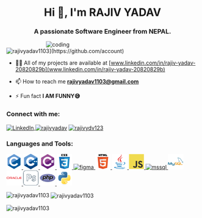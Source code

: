 <h1 align="center">Hi 👋, I'm RAJIV YADAV</h1>
<h3 align="center">A passionate Software Engineer from NEPAL.</h3>
<img align="right" alt="coding" width="400" src="["https://raw.githubusercontent.com/Rajivyadav1103/main/rajiv.jpg](https://imgur.com/a/m5hefrg)">


<p align="left"> <img src="[C:\Users\Dell\OneDrive - padmashree International College\Desktop\github" alt="rajivyadav1103](https://github.com/account)" /> </p>

- 👨‍💻 All of my projects are available at [www.linkedin.com/in/rajiv-yadav-20820829b](www.linkedin.com/in/rajiv-yadav-20820829b)

- 📫 How to reach me **rajivyadav1103@gmail.com**

- ⚡ Fun fact **I AM FUNNY😅**

<h3 align="left">Connect with me:</h3>

<p align="left">
    <a href="https://www.linkedin.com/in/rajiv-yadav-20820829b" target="blank">
      <img align="center" src="https://upload.wikimedia.org/wikipedia/commons/8/81/LinkedIn_icon.svg" alt="LinkedIn" height="30" width="40" />
    </a>
    <a href="https://fb.com/rajivyadav" target="blank">
        <img align="center" src="https://raw.githubusercontent.com/rahuldkjain/github-profile-readme-generator/master/src/images/icons/Social/facebook.svg" alt="rajivyadav" height="30" width="40" /></a>
          <a href="https://instagram.com/rajivydv123" target="blank">
    <img align="center" src="https://raw.githubusercontent.com/rahuldkjain/github-profile-readme-generator/master/src/images/icons/Social/instagram.svg" alt="rajivydv123" height="30" width="40" /></a>
  </p>



<h3 align="left">Languages and Tools:</h3>
<p align="left"> <a href="https://www.cprogramming.com/" target="_blank" rel="noreferrer"> <img src="https://raw.githubusercontent.com/devicons/devicon/master/icons/c/c-original.svg" alt="c" width="40" height="40"/> </a> <a href="https://www.w3schools.com/cpp/" target="_blank" rel="noreferrer"> <img src="https://raw.githubusercontent.com/devicons/devicon/master/icons/cplusplus/cplusplus-original.svg" alt="cplusplus" width="40" height="40"/> </a> <a href="https://www.w3schools.com/cs/" target="_blank" rel="noreferrer"> <img src="https://raw.githubusercontent.com/devicons/devicon/master/icons/csharp/csharp-original.svg" alt="csharp" width="40" height="40"/> </a> <a href="https://www.w3schools.com/css/" target="_blank" rel="noreferrer"> <img src="https://raw.githubusercontent.com/devicons/devicon/master/icons/css3/css3-original-wordmark.svg" alt="css3" width="40" height="40"/> </a> <a href="https://www.figma.com/" target="_blank" rel="noreferrer"> <img src="https://www.vectorlogo.zone/logos/figma/figma-icon.svg" alt="figma" width="40" height="40"/> </a> <a href="https://www.w3.org/html/" target="_blank" rel="noreferrer"> <img src="https://raw.githubusercontent.com/devicons/devicon/master/icons/html5/html5-original-wordmark.svg" alt="html5" width="40" height="40"/> </a> <a href="https://www.java.com" target="_blank" rel="noreferrer"> <img src="https://raw.githubusercontent.com/devicons/devicon/master/icons/java/java-original.svg" alt="java" width="40" height="40"/> </a> <a href="https://developer.mozilla.org/en-US/docs/Web/JavaScript" target="_blank" rel="noreferrer"> <img src="https://raw.githubusercontent.com/devicons/devicon/master/icons/javascript/javascript-original.svg" alt="javascript" width="40" height="40"/> </a> <a href="https://www.microsoft.com/en-us/sql-server" target="_blank" rel="noreferrer"> <img src="https://www.svgrepo.com/show/303229/microsoft-sql-server-logo.svg" alt="mssql" width="40" height="40"/> </a> <a href="https://www.mysql.com/" target="_blank" rel="noreferrer"> <img src="https://raw.githubusercontent.com/devicons/devicon/master/icons/mysql/mysql-original-wordmark.svg" alt="mysql" width="40" height="40"/> </a> <a href="https://www.oracle.com/" target="_blank" rel="noreferrer"> <img src="https://raw.githubusercontent.com/devicons/devicon/master/icons/oracle/oracle-original.svg" alt="oracle" width="40" height="40"/> </a> <a href="https://www.photoshop.com/en" target="_blank" rel="noreferrer"> <img src="https://raw.githubusercontent.com/devicons/devicon/master/icons/photoshop/photoshop-line.svg" alt="photoshop" width="40" height="40"/> </a> <a href="https://www.php.net" target="_blank" rel="noreferrer"> <img src="https://raw.githubusercontent.com/devicons/devicon/master/icons/php/php-original.svg" alt="php" width="40" height="40"/> </a> <a href="https://www.python.org" target="_blank" rel="noreferrer"> <img src="https://raw.githubusercontent.com/devicons/devicon/master/icons/python/python-original.svg" alt="python" width="40" height="40"/> </a> </p>

<p><img align="left" src="https://github-readme-stats.vercel.app/api/top-langs?username=rajivyadav1103&show_icons=true&locale=en&layout=compact" alt="rajivyadav1103" /></p>

<p>&nbsp;<img align="center" src="https://github-readme-stats.vercel.app/api?username=rajivyadav1103&show_icons=true&locale=en" alt="rajivyadav1103" /></p>

<p><img align="center" src="https://github-readme-streak-stats.herokuapp.com/?user=rajivyadav1103&" alt="rajivyadav1103" /></p>

